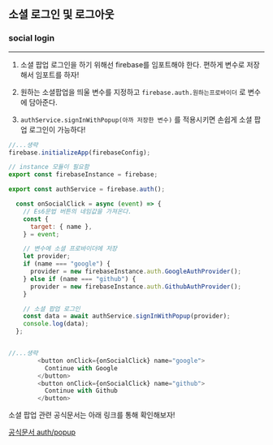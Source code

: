 ## 소셜 로그인 및 로그아웃

### social login

---

1. 소셜 팝업 로그인을 하기 위해선 firebase를 임포트해야 한다. 편하게 변수로 저장해서 임포트를 하자!

2. 원하는 소셜팝업을 띄울 변수를 지정하고 `firebase.auth.원하는프로바이더` 로 변수에 담아준다.

3. `authService.signInWithPopup(아까 저장한 변수)` 를 적용시키면 손쉽게 소셜 팝업 로그인이 가능하다!

```js
//...생략
firebase.initializeApp(firebaseConfig);

// instance 모듈이 필요함
export const firebaseInstance = firebase;

export const authService = firebase.auth();
```

```js
  const onSocialClick = async (event) => {
    // Es6문법 버튼의 네임값을 가져온다.
    const {
      target: { name },
    } = event;

    // 변수에 소셜 프로바이더에 저장
    let provider;
    if (name === "google") {
      provider = new firebaseInstance.auth.GoogleAuthProvider();
    } else if (name === "github") {
      provider = new firebaseInstance.auth.GithubAuthProvider();
    }

    // 소셜 팝업 로그인
    const data = await authService.signInWithPopup(provider);
    console.log(data);
  };


//...생략
        <button onClick={onSocialClick} name="google">
          Continue with Google
        </button>
        <button onClick={onSocialClick} name="github">
          Continue with Github
        </button>
```

소셜 팝업 관련 공식문서는 아래 링크를 통해 확인해보자!

[공식문서 auth/popup](https://firebase.google.com/docs/reference/js/v8/firebase.auth.Auth?hl=en&authuser=0#signinwithpopup)

<br />
